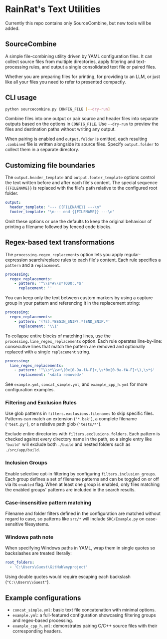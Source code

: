# RainRat's Text Utilities

Currently this repo contains only SourceCombine, but new tools will be added.

## SourceCombine

A simple file-combining utility driven by YAML configuration files.
It can collect source files from multiple directories, apply filtering and text-processing
rules, and output a single consolidated text file or paired files.

Whether you are preparing files for printing, for providing to an LLM, or just
like all your files you need to refer to presented compactly.

## CLI usage

```bash
python sourcecombine.py CONFIG_FILE [--dry-run]
```

Combine files into one output or pair source and header files into separate
outputs based on the options in `CONFIG_FILE`. Use `--dry-run` to preview the
files and destination paths without writing any output.

When pairing is enabled and `output.folder` is omitted, each resulting
`.combined` file is written alongside its source files. Specify
`output.folder` to collect them in a separate directory.

## Customizing file boundaries

The `output.header_template` and `output.footer_template` options control the
text written before and after each file's content. The special sequence
`{{FILENAME}}` is replaced with the file's path relative to the configured root
folder.

```yaml
output:
  header_template: "--- {{FILENAME}} ---\n"
  footer_template: "\n--- end {{FILENAME}} ---\n"
```

Omit these options or use the defaults to keep the original behaviour of
printing a filename followed by fenced code blocks.

## Regex-based text transformations

The `processing.regex_replacements` option lets you apply regular-expression search/replace
rules to each file's content. Each rule specifies a `pattern` and a `replacement`.

```yaml
processing:
  regex_replacements:
    - pattern: '^\\s*#\\s*TODO:.*$'
      replacement: ''
```

You can keep only the text between custom markers by using a capture group in
your pattern and referencing it in the replacement string:

```yaml
processing:
  regex_replacements:
    - pattern: '(?s).*BEGIN_SNIP(.*)END_SNIP.*'
      replacement: '\\1'
```

To collapse entire blocks of matching lines, use the `processing.line_regex_replacements`
option. Each rule operates line-by-line: consecutive lines that match the
pattern are removed and optionally replaced with a single `replacement` string.

```yaml
processing:
  line_regex_replacements:
    - pattern: '^\\s*\\w+\(0x[0-9a-fA-F]+,\s*0x[0-9a-fA-F]+\),\s*$'
      replacement: '<data removed>'
```

See `example.yml`, `concat_simple.yml`, and `example_cpp_h.yml` for more configuration
examples.

### Filtering and Exclusion Rules

Use glob patterns in `filters.exclusions.filenames` to skip specific files.
Patterns can match an extension (`'*.bak'`), a complete filename (`'test.py'`),
or a relative path glob (`'tests/*'`).

Exclude entire directories with `filters.exclusions.folders`. Each pattern is
checked against every directory name in the path, so a single entry like
`'build'` will exclude both `./build` and nested folders such as
`./src/app/build`.

### Inclusion Groups

Enable selective opt-in filtering by configuring `filters.inclusion_groups`.
Each group defines a set of filename patterns and can be toggled on or off via
its `enabled` flag. When at least one group is enabled, only files matching the
enabled groups' patterns are included in the search results.

### Case-insensitive pattern matching

Filename and folder filters defined in the configuration are matched without
regard to case, so patterns like `src/*` will include `SRC/Example.py` on
case-sensitive filesystems.

### Windows path note

When specifying Windows paths in YAML, wrap them in single quotes so backslashes
are treated literally:

```yaml
root_folders:
  - 'C:\Users\Guest\GitHub\myproject'
```

Using double quotes would require escaping each backslash (`"C:\\Users\\Guest"`).

## Example configurations

- `concat_simple.yml`: basic text file concatenation with minimal options.
- `example.yml`: a full-featured configuration showcasing filtering groups and
  regex-based processing.
- `example_cpp_h.yml`: demonstrates pairing C/C++ source files with their
  corresponding headers.
